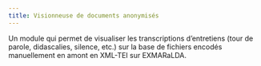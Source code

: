 ```yaml
---
title: Visionneuse de documents anonymisés
---
```


Un module qui permet de visualiser les transcriptions d’entretiens (tour de parole, didascalies, silence, etc.) sur la base de fichiers encodés manuellement en amont en XML-TEI sur EXMARaLDA.
